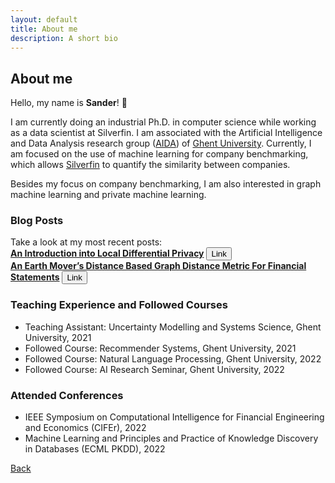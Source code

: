 ```yaml
---
layout: default
title: About me
description: A short bio
---
```


## About me

Hello, my name is **Sander**! :wave:

I am currently doing an industrial Ph.D. in computer science while working as a data scientist at Silverfin. I am associated with the Artificial Intelligence and Data Analysis research group ([AIDA](https://aida.ugent.be/)) of [Ghent University](https://www.ugent.be/en). Currently, I am focused on the use of machine learning for company benchmarking, which allows [Silverfin](https://www.silverfin.com/) to quantify the similarity between companies. 

Besides my focus on company benchmarking, I am also interested in graph machine learning and private machine learning.

### Blog Posts
Take a look at my most recent posts: \
**[An Introduction into Local Differential Privacy](https://medium.com/@sandernoels/an-introduction-into-local-differential-privacy-ecb413f9c9fa)**
[<button class="button button1">Link</button>](https://medium.com/@sandernoels/an-introduction-into-local-differential-privacy-ecb413f9c9fa) \
**[An Earth Mover’s Distance Based Graph Distance Metric For Financial Statements](https://medium.com/@sandernoels/an-earth-movers-distance-based-graph-distance-metric-for-financial-statements-1f9ae0594853)**
[<button class="button button1">Link</button>](https://medium.com/@sandernoels/an-earth-movers-distance-based-graph-distance-metric-for-financial-statements-1f9ae0594853)

### Teaching Experience and Followed Courses
- Teaching Assistant: Uncertainty Modelling and Systems Science, Ghent University, 2021
- Followed Course: Recommender Systems, Ghent University, 2021
- Followed Course: Natural Language Processing, Ghent University, 2022
- Followed Course: AI Research Seminar, Ghent University, 2022

### Attended Conferences
- IEEE Symposium on Computational Intelligence for Financial Engineering and Economics (CIFEr), 2022 
- Machine Learning and Principles and Practice of Knowledge Discovery in Databases (ECML PKDD), 2022

[Back](./)
